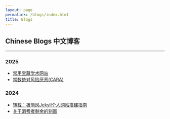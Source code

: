 ```yaml
---
layout: page
permalink: /blogs/index.html
title: Blogs
---
```


## Chinese Blogs 中文博客
---


### 2025
- [常用宝藏学术网站](./blogs/academic-websites)
- [常数绝对风险厌恶(CARA)](./blogs/CARA)



### 2024

- [转载：极简风Jekyll个人网站搭建指南](./blogs/web)
- [关于消费者剩余的刻画](./blogs/consumer-surplus)



